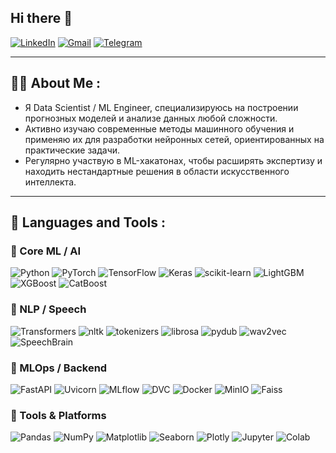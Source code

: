 ## Hi there 👋
[![LinkedIn](https://img.shields.io/badge/LinkedIn-0077B5?style=for-the-badge&logo=linkedin&logoColor=white)](https://www.linkedin.com/in/evgenya-khazanova/)
[![Gmail](https://img.shields.io/badge/Gmail-D14836?style=for-the-badge&logo=gmail&logoColor=white)](mailto:kkit.zhenya@gmail.com)
[![Telegram](https://img.shields.io/badge/Telegram-2CA5E0?style=for-the-badge&logo=telegram&logoColor=white)](https://t.me/imppp3)
___
## 👩‍💻 About Me :

- Я Data Scientist / ML Engineer, специализируюсь на построении прогнозных моделей и анализе данных любой сложности.
- Активно изучаю современные методы машинного обучения и применяю их для разработки нейронных сетей, ориентированных на практические задачи.
- Регулярно участвую в ML-хакатонах, чтобы расширять экспертизу и находить нестандартные решения в области искусственного интеллекта.
---
## 🤖 Languages and Tools :

### 🔹 Core ML / AI
![Python](https://img.shields.io/badge/Python-3776AB?style=for-the-badge&logo=python&logoColor=white)
![PyTorch](https://img.shields.io/badge/PyTorch-EE4C2C?style=for-the-badge&logo=pytorch&logoColor=white)
![TensorFlow](https://img.shields.io/badge/TensorFlow-FF6F00?style=for-the-badge&logo=tensorflow&logoColor=white)
![Keras](https://img.shields.io/badge/Keras-D00000?style=for-the-badge&logo=keras&logoColor=white)
![scikit-learn](https://img.shields.io/badge/scikit--learn-F7931E?style=for-the-badge&logo=scikit-learn&logoColor=white)
![LightGBM](https://img.shields.io/badge/LightGBM-00C800?style=for-the-badge&logo=leaflet&logoColor=white)
![XGBoost](https://img.shields.io/badge/XGBoost-EB5B2B?style=for-the-badge&logo=xgboost&logoColor=white)
![CatBoost](https://img.shields.io/badge/CatBoost-FFCC00?style=for-the-badge&logo=cat&logoColor=black)

### 🔹 NLP / Speech
![Transformers](https://img.shields.io/badge/HuggingFace-FFCA28?style=for-the-badge&logo=huggingface&logoColor=black)
![nltk](https://img.shields.io/badge/NLTK-154734?style=for-the-badge&logo=python&logoColor=white)
![tokenizers](https://img.shields.io/badge/Tokenizers-00BFFF?style=for-the-badge&logo=python&logoColor=white)
![librosa](https://img.shields.io/badge/librosa-FF9E0F?style=for-the-badge&logo=musicbrainz&logoColor=white)
![pydub](https://img.shields.io/badge/pydub-4B8BBE?style=for-the-badge&logo=python&logoColor=white)
![wav2vec](https://img.shields.io/badge/wav2vec2.0/WavLM-FF1493?style=for-the-badge&logo=facebook&logoColor=white)
![SpeechBrain](https://img.shields.io/badge/SpeechBrain-FF6F00?style=for-the-badge&logo=python&logoColor=white)

### 🔹 MLOps / Backend
![FastAPI](https://img.shields.io/badge/FastAPI-009688?style=for-the-badge&logo=fastapi&logoColor=white)
![Uvicorn](https://img.shields.io/badge/Uvicorn-4B8BBE?style=for-the-badge&logo=python&logoColor=white)
![MLflow](https://img.shields.io/badge/MLflow-0194E2?style=for-the-badge&logo=mlflow&logoColor=white)
![DVC](https://img.shields.io/badge/DVC-945DD6?style=for-the-badge&logo=dvc&logoColor=white)
![Docker](https://img.shields.io/badge/Docker-2496ED?style=for-the-badge&logo=docker&logoColor=white)
![MinIO](https://img.shields.io/badge/MinIO-C72E49?style=for-the-badge&logo=minio&logoColor=white)
![Faiss](https://img.shields.io/badge/Faiss-005571?style=for-the-badge&logo=facebook&logoColor=white)

### 🔹 Tools & Platforms
![Pandas](https://img.shields.io/badge/Pandas-150458?style=for-the-badge&logo=pandas&logoColor=white)
![NumPy](https://img.shields.io/badge/Numpy-013243?style=for-the-badge&logo=numpy&logoColor=white)
![Matplotlib](https://img.shields.io/badge/Matplotlib-11557c?style=for-the-badge&logo=plotly&logoColor=white)
![Seaborn](https://img.shields.io/badge/Seaborn-9A9A9A?style=for-the-badge&logo=python&logoColor=white)
![Plotly](https://img.shields.io/badge/Plotly-3F4F75?style=for-the-badge&logo=plotly&logoColor=white)
![Jupyter](https://img.shields.io/badge/Jupyter-F37626?style=for-the-badge&logo=jupyter&logoColor=white)
![Colab](https://img.shields.io/badge/Google%20Colab-F9AB00?style=for-the-badge&logo=googlecolab&logoColor=black)
